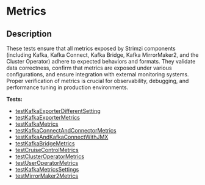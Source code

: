 # **Metrics**

## Description

These tests ensure that all metrics exposed by Strimzi components (including Kafka, Kafka Connect, Kafka Bridge, Kafka MirrorMaker2, and the Cluster Operator) adhere to expected behaviors and formats. 
They validate data correctness, confirm that metrics are exposed under various configurations, and ensure integration with external monitoring systems. 
Proper verification of metrics is crucial for observability, debugging, and performance tuning in production environments.


<!-- generated part -->
**Tests:**
- [testKafkaExporterDifferentSetting](../io.strimzi.systemtest.metrics.MetricsST.md)
- [testKafkaExporterMetrics](../io.strimzi.systemtest.metrics.MetricsST.md)
- [testKafkaMetrics](../io.strimzi.systemtest.metrics.MetricsST.md)
- [testKafkaConnectAndConnectorMetrics](../io.strimzi.systemtest.metrics.MetricsST.md)
- [testKafkaAndKafkaConnectWithJMX](../io.strimzi.systemtest.metrics.JmxST.md)
- [testKafkaBridgeMetrics](../io.strimzi.systemtest.metrics.MetricsST.md)
- [testCruiseControlMetrics](../io.strimzi.systemtest.metrics.MetricsST.md)
- [testClusterOperatorMetrics](../io.strimzi.systemtest.metrics.MetricsST.md)
- [testUserOperatorMetrics](../io.strimzi.systemtest.metrics.MetricsST.md)
- [testKafkaMetricsSettings](../io.strimzi.systemtest.metrics.MetricsST.md)
- [testMirrorMaker2Metrics](../io.strimzi.systemtest.metrics.MetricsST.md)
